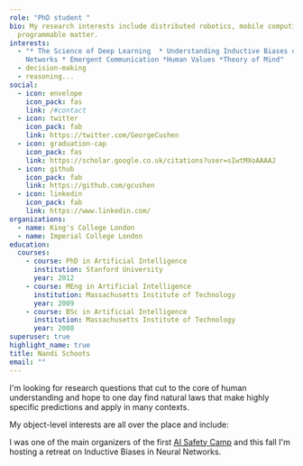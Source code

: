 ```yaml
---
role: "PhD student "
bio: My research interests include distributed robotics, mobile computing and
  programmable matter.
interests:
  - "* The Science of Deep Learning  * Understanding Inductive Biases of Neural
    Networks * Emergent Communication *Human Values *Theory of Mind"
  - decision-making
  - reasoning...
social:
  - icon: envelope
    icon_pack: fas
    link: /#contact
  - icon: twitter
    icon_pack: fab
    link: https://twitter.com/GeorgeCushen
  - icon: graduation-cap
    icon_pack: fas
    link: https://scholar.google.co.uk/citations?user=sIwtMXoAAAAJ
  - icon: github
    icon_pack: fab
    link: https://github.com/gcushen
  - icon: linkedin
    icon_pack: fab
    link: https://www.linkedin.com/
organizations:
  - name: King's College London
  - name: Imperial College London
education:
  courses:
    - course: PhD in Artificial Intelligence
      institution: Stanford University
      year: 2012
    - course: MEng in Artificial Intelligence
      institution: Massachusetts Institute of Technology
      year: 2009
    - course: BSc in Artificial Intelligence
      institution: Massachusetts Institute of Technology
      year: 2008
superuser: true
highlight_name: true
title: Nandi Schoots
email: ""
---
```

I'm looking for research questions that cut to the core of human understanding and hope to one day find natural laws that make highly specific predictions and apply in many contexts.

My object-level interests are all over the place and include:

I was one of the main organizers of the first [AI Safety Camp](https://aisafety.camp/) and this fall I'm hosting a retreat on Inductive Biases in Neural Networks.